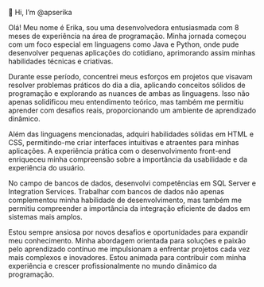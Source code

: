
 👋 Hi, I’m @apserika

Olá! Meu nome é Erika, sou uma desenvolvedora entusiasmada com 8 meses de experiência na área de programação. Minha jornada começou com um foco especial em linguagens como Java e Python, onde pude desenvolver pequenas aplicações do cotidiano, aprimorando assim minhas habilidades técnicas e criativas.

Durante esse período, concentrei meus esforços em projetos que visavam resolver problemas práticos do dia a dia, aplicando conceitos sólidos de programação e explorando as nuances de ambas as linguagens. Isso não apenas solidificou meu entendimento teórico, mas também me permitiu aprender com desafios reais, proporcionando um ambiente de aprendizado dinâmico.

Além das linguagens mencionadas, adquiri habilidades sólidas em HTML e CSS, permitindo-me criar interfaces intuitivas e atraentes para minhas aplicações. A experiência prática com o desenvolvimento front-end enriqueceu minha compreensão sobre a importância da usabilidade e da experiência do usuário.

No campo de bancos de dados, desenvolvi competências em SQL Server e Integration Services. Trabalhar com bancos de dados não apenas complementou minha habilidade de desenvolvimento, mas também me permitiu compreender a importância da integração eficiente de dados em sistemas mais amplos.

Estou sempre ansiosa por novos desafios e oportunidades para expandir meu conhecimento. Minha abordagem orientada para soluções e paixão pelo aprendizado contínuo me impulsionam a enfrentar projetos cada vez mais complexos e inovadores. Estou animada para contribuir com minha experiência e crescer profissionalmente no mundo dinâmico da programação.

